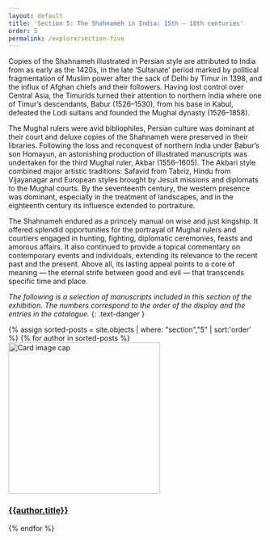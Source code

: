 ```yaml
---
layout: default
title: 'Section 5: The Shahnameh in India: 15th – 18th centuries'
order: 5
permalink: /explore/section-five
---
```


Copies of the Shahnameh illustrated in Persian style are attributed to India from as early as the 1420s, in the late ‘Sultanate’ period marked by political fragmentation of Muslim power after the sack of Delhi by Timur in 1398, and the influx of Afghan chiefs and their followers. Having lost control over Central Asia, the Timurids turned their attention to northern India where one of Timur’s descendants, Babur (1526–1530), from his base in Kabul, defeated the Lodi sultans and founded the Mughal dynasty (1526–1858).

The Mughal rulers were avid bibliophiles, Persian culture was dominant at their court and deluxe copies of the Shahnameh were preserved in their libraries. Following the loss and reconquest of northern India under Babur’s son Homayun, an astonishing production of illustrated manuscripts was undertaken for the third Mughal ruler, Akbar (1556–1605). The Akbari style combined major artistic traditions: Safavid from Tabriz, Hindu from Vijayanagar and European styles brought by Jesuit missions and diplomats to the Mughal courts. By the seventeenth century, the western presence was dominant, especially in the treatment of landscapes, and in the eighteenth century its influence extended to portraiture.

The Shahnameh endured as a princely manual on wise and just kingship. It offered splendid opportunities for the portrayal of Mughal rulers and courtiers engaged in hunting, fighting, diplomatic ceremonies, feasts and amorous affairs. It also continued to provide a topical commentary on contemporary events and individuals, extending its relevance to the recent past and the present. Above all, its lasting appeal points to a core of meaning — the eternal strife between good and evil — that transcends specific time and place.

_The following is a selection of manuscripts included in this section of the exhibition. The numbers correspond to the order of the display and the entries in the catalogue._
{: .text-danger }

<div class="row">
{% assign sorted-posts = site.objects | where: "section","5" | sort:'order'  %}
{% for author in sorted-posts  %}
<div class="col-md-4 mb-3">
  <div class="card h-100" >
    <a href="{{site.url}}{{site.baseurl}}{{ author.permalink }}" class="stretched-link">
      <img class="card-img-top" src="{{site.url}}{{site.baseurl}}/images/thumbnails/{{author.order}}.jpeg" alt="Card image cap" width="300" height="300"/>
    </a>
    <div class="card-body">
      <h3 class="lead mt-2">
        <a href="{{site.url}}{{site.baseurl}}{{ author.permalink }}" class="stretched-link">{{author.title}}</a>
      </h3>
    </div>
  </div>
</div>
{% endfor %}
</div>
